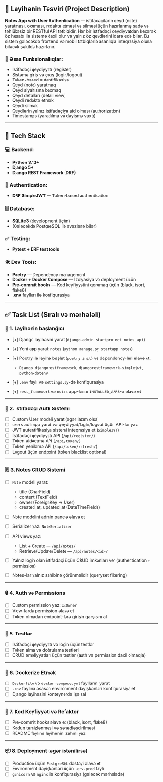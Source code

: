 ## 📄 **Layihənin Təsviri (Project Description)**

**Notes App with User Authentication** — istifadəçilərin qeyd (note) yaratması, oxuması, redaktə etməsi və silməsi üçün hazırlanmış sadə və təhlükəsiz bir RESTful API tətbiqidir. Hər bir istifadəçi qeydiyyatdan keçərək öz hesabı ilə sistemə daxil olur və yalnız öz qeydlərini idarə edə bilər. Bu sistem gələcəkdə frontend və mobil tətbiqlərlə asanlıqla inteqrasiya oluna biləcək şəkildə hazırlanır.

### 🎯 Əsas Funksionallıqlar:

* İstifadəçi qeydiyyatı (register)
* Sistəmə giriş və çıxış (login/logout)
* Token-based autentifikasiya
* Qeyd (note) yaratmaq
* Qeyd siyahısına baxmaq
* Qeyd detalları (detail view)
* Qeydi redaktə etmək
* Qeydi silmək
* Qeydlərin yalnız istifadəçiyə aid olması (authorization)
* Timestamps (yaradılma və dəyişmə vaxtı)

---

## 🧰 **Tech Stack**

### 💻 Backend:

* **Python 3.12+**
* **Django 5+**
* **Django REST Framework (DRF)**

### 🔐 Authentication:

* **DRF SimpleJWT** — Token-based authentication

### 🗄️ Database:

* **SQLite3** (development üçün)
* (Gələcəkdə PostgreSQL ilə əvəzlənə bilər)

### ✅ Testing:

* **Pytest + DRF test tools**

### 🛠️ Dev Tools:

* **Poetry** — Dependency management
* **Docker + Docker Compose** — İzolyasiya və deployment üçün
* **Pre-commit hooks** — Kod keyfiyyətini qorumaq üçün (black, isort, flake8)
* **.env** faylları ilə konfiqurasiya

---

## ✅ **Task List** (Sıralı və mərhələli)

### 📁 1. Layihənin başlanğıcı

* [+] Django layihəsini yarat (`django-admin startproject notes_api`)
* [+] Yeni app yarat: `notes` (`python manage.py startapp notes`)
* [+] Poetry ilə layihə başlat (`poetry init`) və dependency-ləri əlavə et:

  * `Django`, `djangorestframework`, `djangorestframework-simplejwt`, `python-dotenv`
* [+] `.env` faylı və `settings.py`-də konfiqurasiya
* [+] `rest_framework` və `notes` app-larını `INSTALLED_APPS`-ə əlavə et

---

### 👥 2. İstifadəçi Auth Sistemi

* [ ] Custom User modeli yarat (əgər lazım olsa)
* [ ] `users` adlı app yarat və qeydiyyat/login/logout üçün API-lər yaz
* [ ] JWT autentifikasiya sistemi inteqrasiya et (`SimpleJWT`)
* [ ] İstifadəçi qeydiyyatı API (`/api/register/`)
* [ ] Token əldəetmə API (`/api/token/`)
* [ ] Token yeniləmə API (`/api/token/refresh/`)
* [ ] Logout üçün endpoint (token blacklist optional)

---

### 🗒️ 3. Notes CRUD Sistemi

* [ ] `Note` modeli yarat:

  * title (CharField)
  * content (TextField)
  * owner (ForeignKey → User)
  * created\_at, updated\_at (DateTimeFields)
* [ ] Note modelini admin panelə əlavə et
* [ ] Serializer yaz: `NoteSerializer`
* [ ] API views yaz:

  * List + Create — `/api/notes/`
  * Retrieve/Update/Delete — `/api/notes/<id>/`
* [ ] Yalnız login olan istifadəçi üçün CRUD imkanları ver (authentication + permission)
* [ ] Notes-lar yalnız sahibinə görünməlidir (queryset filtering)

---

### 🔒 4. Auth və Permissions

* [ ] Custom permission yaz: `IsOwner`
* [ ] View-larda permission əlavə et
* [ ] Token olmadan endpoint-lərə girişin qarşısını al

---

### 🧪 5. Testlər

* [ ] İstifadəçi qeydiyyatı və login üçün testlər
* [ ] Token alma və doğrulama testləri
* [ ] CRUD əməliyyatları üçün testlər (auth və permission daxil olmaqla)

---

### 🐳 6. Dockerize Etmək

* [ ] `Dockerfile` və `docker-compose.yml` fayllarını yarat
* [ ] `.env` faylına əsasən environment dəyişkənləri konfiqurasiya et
* [ ] Django layihəsini konteynerdə işə sal

---

### 🧹 7. Kod Keyfiyyəti və Refaktor

* [ ] Pre-commit hooks əlavə et (black, isort, flake8)
* [ ] Kodun təmizlənməsi və sənədləşdirilməsi
* [ ] README faylına layihənin izahını yaz

---

### 📦 8. Deployment (əgər istənilirsə)

* [ ] Production üçün `PostgreSQL` dəstəyi əlavə et
* [ ] Environment dəyişkənləri üçün `.env.prod` faylı
* [ ] `gunicorn` və `nginx` ilə konfiqurasiya (gələcək mərhələdə)

